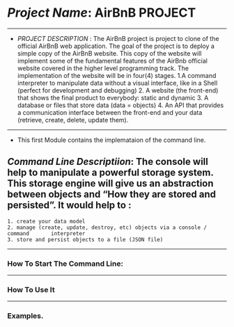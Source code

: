 # *Project Name*: AirBnB PROJECT
------------------------------------------------------------------------------------------------------------------------------------------------------------------------------------------------------------------------------------------------------
- *PROJECT DESCRIPTION* : The AirBnB project is project to clone of the official AirBnB web application. The goal of the project is to deploy a simple copy of the AirBnB website. This copy of the website will implement some of the fundamental features of the AirBnb official website covered in the higher level programming track. The implementation of the website will be in four(4) stages.
	1.A command interpreter to manipulate data without a visual interface, like in a Shell (perfect for development and debugging)
	2. A website (the front-end) that shows the final product to everybody: static and dynamic
	3. A database or files that store data (data = objects)
	4. An API that provides a communication interface between the front-end and your data (retrieve, create, delete, update them).

------------------------------------------------------------------------------------------------------------------------------------------------------------------------------------------------------------------------------------------------------
* This first Module contains the implemataion of the command line.

## *Command Line Descriptiion*:  The console will help to manipulate a powerful storage system.  This storage engine will give us an abstraction between objects and “How they are stored and persisted”. It would help to :
	1. create your data model
	2. manage (create, update, destroy, etc) objects via a console / command 	   interpreter
	3. store and persist objects to a file (JSON file)

------------------------------------------------------------------------------------------------------------------------------------------------------------------------------------------------------------------------------------------------------
### How To Start The Command Line:

---------------------------------------------------------------------------------------------------------------------------
### How To Use It

---------------------------------------------------------------------------------------------------------------------------
### Examples.
